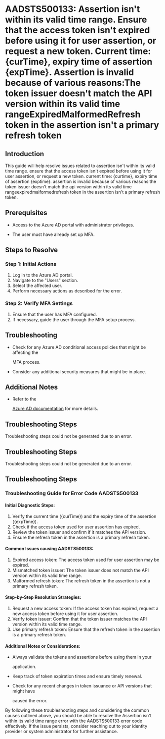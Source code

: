 # AADSTS500133: Assertion isn't within its valid time range. Ensure that the access token isn't expired before using it for user assertion, or request a new token. Current time: {curTime}, expiry time of assertion {expTime}. Assertion is invalid because of various reasons:The token issuer doesn't match the API version within its valid time rangeExpiredMalformedRefresh token in the assertion isn't a primary refresh token


## Introduction

This guide will help resolve issues related to assertion isn't within its valid
time range. ensure that the access token isn't expired before using it for user
assertion, or request a new token. current time: {curtime}, expiry time of
assertion {exptime}. assertion is invalid because of various reasons:the token
issuer doesn't match the api version within its valid time
rangeexpiredmalformedrefresh token in the assertion isn't a primary refresh
token.


## Prerequisites


* Access to the Azure AD portal with administrator privileges.

* The user must have already set up MFA.


## Steps to Resolve


### Step 1: Initial Actions

1. Log in to the Azure AD portal.
2. Navigate to the "Users" section.
3. Select the affected user.
4. Perform necessary actions as described for the error.


### Step 2: Verify MFA Settings

1. Ensure that the user has MFA configured.
2. If necessary, guide the user through the MFA setup process.


## Troubleshooting


* Check for any Azure AD conditional access policies that might be affecting the

  MFA process.

* Consider any additional security measures that might be in place.


## Additional Notes


* Refer to the

  [Azure AD 
documentation](https://learn.microsoft.com/en-us/azure/active-directory/)
  for more details.


## Troubleshooting Steps

Troubleshooting steps could not be generated due to an error.


## Troubleshooting Steps

Troubleshooting steps could not be generated due to an error.


## Troubleshooting Steps


### Troubleshooting Guide for Error Code AADSTS500133


#### Initial Diagnostic Steps:

1. Verify the current time ({curTime}) and the expiry time of the assertion
   ({expTime}).
2. Check if the access token used for user assertion has expired.
3. Review the token issuer and confirm if it matches the API version.
4. Ensure the refresh token in the assertion is a primary refresh token.


#### Common Issues causing AADSTS500133:

1. Expired access token: The access token used for user assertion may be
   expired.
2. Mismatched token issuer: The token issuer does not match the API version
   within its valid time range.
3. Malformed refresh token: The refresh token in the assertion is not a primary
   refresh token.


#### Step-by-Step Resolution Strategies:

1. Request a new access token: If the access token has expired, request a new
   access token before using it for user assertion.
2. Verify token issuer: Confirm that the token issuer matches the API version
   within its valid time range.
3. Use primary refresh token: Ensure that the refresh token in the assertion is
   a primary refresh token.


#### Additional Notes or Considerations:


* Always validate the tokens and assertions before using them in your

  application.

* Keep track of token expiration times and ensure timely renewal.

* Check for any recent changes in token issuance or API versions that might have

  caused the error.

By following these troubleshooting steps and considering the common causes
outlined above, you should be able to resolve the Assertion isn't within its
valid time range error with the AADSTS500133 error code effectively. If the
issue persists, consider reaching out to your identity provider or system
administrator for further assistance.